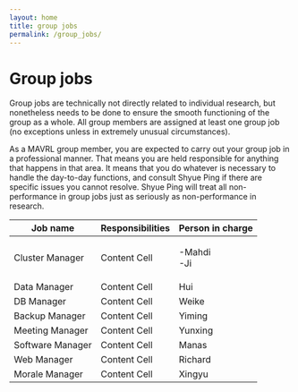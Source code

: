 ```yaml
---
layout: home
title: group jobs
permalink: /group_jobs/
---
```


# Group jobs

Group jobs are technically not directly related to individual research, but nonetheless needs to be done to ensure the smooth functioning of the group as a whole. All group members are assigned at least one group job (no exceptions unless in extremely unusual circumstances).

As a MAVRL group member, you are expected to carry out your group job in a professional manner. That means you are held responsible for anything that happens in that area. It means that you do whatever is necessary to handle the day-to-day functions, and consult Shyue Ping if there are specific issues you cannot resolve. Shyue Ping will treat all non-performance in group jobs just as seriously as non-performance in research. 

|     Job name     | Responsibilities | Person in charge |
| ---------------- | ---------------- | -------------    
| Cluster Manager  | Content Cell     | <p>-Mahdi<br>-Ji</p>
| Data Manager     | Content Cell     | Hui
| DB Manager       | Content Cell     | Weike
| Backup Manager   | Content Cell     | Yiming
| Meeting Manager  | Content Cell     | Yunxing
| Software Manager | Content Cell     | Manas
| Web Manager      | Content Cell     | Richard
| Morale Manager   | Content Cell     | Xingyu

